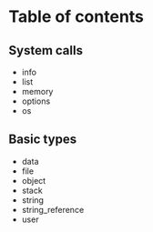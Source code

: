 
# Table of contents

## System calls

- info
- list
- memory
- options
- os

## Basic types

- data
- file
- object
- stack
- string
- string_reference
- user
